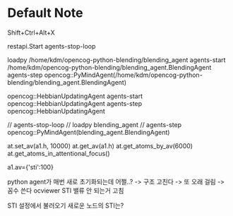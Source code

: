 # Default Note
Shift+Ctrl+Alt+X

restapi.Start
agents-stop-loop

loadpy /home/kdm/opencog-python-blending/blending_agent
agents-start /home/kdm/opencog-python-blending/blending_agent.BlendingAgent
agents-step opencog::PyMindAgent(/home/kdm/opencog-python-blending/blending_agent.BlendingAgent)


opencog::HebbianUpdatingAgent
agents-start opencog::HebbianUpdatingAgent
agents-step opencog::HebbianUpdatingAgent

// agents-stop-loop
// loadpy blending_agent
// agents-step opencog::PyMindAgent(blending_agent.BlendingAgent)

at.set_av(a1.h, 10000)
at.get_av(a1.h)
at.get_atoms_by_av(6000)
at.get_atoms_in_attentional_focus()

a1.av={'sti':100}

python agent가 매번 새로 초기화되는데 어쩔..?
-> 구조 고친다 -> 또 오래 걸림
-> 꼼수 쓴다
ocviewer STI 밸류 안 되는거 고침

STI 설정에서 불러오기
새로운 노드의 STI는?
